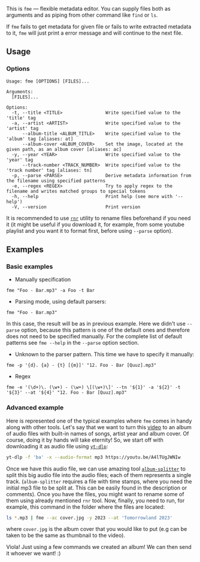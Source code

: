 This is `fme` — flexible metadata editor. You can supply files both as
arguments and as piping from other command like `find` or `ls`. 

If `fme` fails to get metadata for given file or fails to write extracted
metadata to it, `fme` will just print a error message and will continue to the
next file.

## Usage

### Options

```
Usage: fme [OPTIONS] [FILES]...

Arguments:
  [FILES]...

Options:
  -t, --title <TITLE>                Write specified value to the 'title' tag
  -a, --artist <ARTIST>              Write specified value to the 'artist' tag
      --album-title <ALBUM_TITLE>    Write specified value to the 'album' tag [aliases: at]
      --album-cover <ALBUM_COVER>    Set the image, located at the given path, as an album cover [aliases: ac]
  -y, --year <YEAR>                  Write specified value to the 'year' tag
      --track-number <TRACK_NUMBER>  Write specified value to the 'track number' tag [aliases: tn]
  -p, --parse <PARSE>                Derive metadata information from the filename using specified patterns
  -e, --regex <REGEX>                Try to apply regex to the filename and writes matched groups to special tokens
  -h, --help                         Print help (see more with '--help')
  -V, --version                      Print version
```

It is recommended to use [`rnr`](https://github.com/ismaelgv/rnr) utility to
rename files beforehand if you need it (it might be useful if you download it,
for example, from some youtube playlist and you want it to format first,
before using `--parse` option).


## Examples

### Basic examples

- Manually specification
```
fme "Foo - Bar.mp3" -a Foo -t Bar
```

- Parsing mode, using default parsers:
```
fme "Foo - Bar.mp3"
```
In this case, the result will be as in previous example. Here we didn't use
`--parse` option, because this pattern is one of the default ones and
therefore does not need to be specified manually. For the complete list of
default patterns see `fme --help` in the `--parse` option section.

- Unknown to the parser pattern. This time we have to specify it manually:
```
fme -p '{d}. {a} - {t} [{m}]' "12. Foo - Bar [Quuz].mp3"
```

- Regex
```
fme -e '(\d+)\. (\w+) - (\w+) \[(\w+)\]' --tn '${1}' -a '${2}' -t '${3}' --at '${4}' "12. Foo - Bar [Quuz].mp3"
```


### Advanced example

Here is represented one of the typical examples where `fme` comes in handy
along with other tools. Let's say that we want to turn this
[video](https://youtu.be/A4lTUgJWNIw) to an album of audio files with built-in
names of songs, artist year and album cover. Of course, doing it by hands
will take eternity! So, we start off with downloading it as audio file using
[`yt-dlp`](https://github.com/yt-dlp/yt-dlp):
```bash 
yt-dlp -f 'ba' -x --audio-format mp3 https://youtu.be/A4lTUgJWNIw
```
Once we have this audio file, we can use amazing tool
[`album-splitter`](https://github.com/crisbal/album-splitter) to split this
big audio file into the audio files; each of them represents a single track.
(`album-splitter` requires a file with time stamps, where you need the initial
mp3 file to be split at. This can be easily found in the description or
comments). Once you have the files, you might want to rename some of them
using already mentioned `rnr` tool. Now, finally, you need to run, for
example, this command in the folder where the files are located:
```bash
ls *.mp3 | fme --ac cover.jpg -y 2023 --at 'Tomorrowland 2023'
```
where `cover.jpg` is the album cover that you would like to put (e.g can be
taken to be the same as thumbnail to the video). 

Viola! Just using a few commands we created an album! We can then send it
whoever we want! :)
